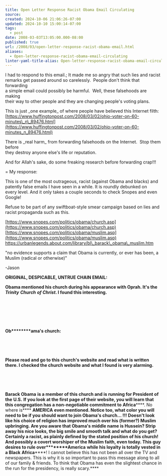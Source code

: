 ```yaml
---
title: Open Letter Response Racist Obama Email Circulating
source: 
created: 2024-10-06 21:06:26-07:00
updated: 2024-10-10 15:00:14-07:00
tags:
  - post
date: 2008-03-03T13:05:00.000-08:00
published: true
url: /2008/03/open-letter-response-racist-obama-email.html
aliases:
  - Open-letter-response-racist-obama-email-circulating
linter-yaml-title-alias: Open-letter-response-racist-obama-email-circulating
---
```



I had to respond to this email.; It made me so angry that such lies and racist  
remarks get passed around so carelessly.&nbsp; People don't think that forwarding  
a simple email could possibly be harmful.&nbsp; Well, these falsehoods are making  
their way to other people and they are changing people's voting plans.&nbsp;  
  
This is just \_one example\_ of where people have believed this Internet filth:  
[https://www.huffingtonpost.com/2008/03/02/ohio-voter-on-60-minutes\_n\_89476.html](https://www.huffingtonpost.com/2008/03/02/ohio-voter-on-60-minutes_n_89476.html)  
  
There is \_real harm\_ from forwarding falsehoods on the Internet.&nbsp; Stop them before  
they destroy anyone else's life or reputation.  
  
And for Allah's sake, do some freaking research before forwarding crap!!!  
  
\= My response:  
  
This is one of the most outrageous, racist (against Obama and blacks) and  
patently false emails I have seen in a while. It is roundly debunked on  
every level. And it only takes a couple seconds to check Snopes and even  
Google!  
  
Refuse to be part of any swiftboat-style smear campaign based on lies and  
racist propaganda such as this.  
  
[https://www.snopes.com/politics/obama/church.asp](https://www.snopes.com/politics/obama/church.asp)  
[https://www.snopes.com/politics/obama/muslim.asp](https://www.snopes.com/politics/obama/muslim.asp)  
https://urbanlegends.about.com/library/bl\_barack\_obama\_muslim.htm  
  
"no evidence supports a claim that Obama is currently, or ever has been, a  
Muslim (radical or otherwise)"  
  
\-Jason  
  
**ORIGINAL, DESPICABLE, UNTRUE CHAIN EMAIL:**  

****Obama mentioned his church during his appearance with Oprah. It's the****  _**_Trinity_**_  _**_Church_**_  _**_of Christ_**_****. I found this interesting.****

****&nbsp;****

****&nbsp;****

****&nbsp;****

****Ob********ama's church:****

****&nbsp;****

****&nbsp;****

****Please read and go to this church's website and read what is written there. I checked the church website and what I found is very alarming.****

**&nbsp;**

&nbsp;

**Barack Obama**  ****is a member of this church and is running for President of the****  ****U.S.****  ****If you look at the first page of their website, you will learn that this congregation has a non-negotiable commitment to****  **Africa******. No where is****  ****AMERICA****  ****even mentioned. Notice too, what color you will need to be if you should want to join Obama's church... !!! Doesn't look like his choice of religion has improved much over his (former?) Muslim upbringing. Are you aware that Obama's middle name is Hussein? Strip away his nice looks, the big smile and smooth talk and what do you get? Certainly a racist, as plainly defined by the stated position of his church! And possibly a covert worshiper of the Muslim faith, even today. This guy desires to rule over********America**** ****while his loyalty is totally vested in a Black****  ****Africa********! I cannot believe this has not been all over the TV and newspapers. This is why it is so important to pass this message along to all of our family &amp; friends. To think that Obama has even the slightest chance in the run for the presidency, is really scary.****